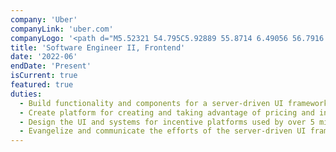```yaml
---
company: 'Uber'
companyLink: 'uber.com'
companyLogo: '<path d="M5.52321 54.795C5.92889 55.8714 6.49056 56.7916 7.2083 57.5559C7.92604 58.3202 8.77636 58.9052 9.75924 59.3107C10.7422 59.7163 11.811 59.919 12.9656 59.919C14.089 59.919 15.1421 59.7084 16.1251 59.2872C17.1081 58.866 17.9662 58.2733 18.6994 57.5091C19.4327 56.7447 20.0023 55.8323 20.4079 54.7716C20.8136 53.7109 21.0164 52.5256 21.0164 51.2153V31H25.9311V63.7561H21.0632V60.7145C19.9711 61.8687 18.6838 62.7578 17.2016 63.3818C15.7193 64.0057 14.1202 64.3176 12.4039 64.3176C10.6564 64.3176 9.02596 64.0134 7.51249 63.4051C5.99911 62.7968 4.68843 61.9312 3.58074 60.8081C2.47306 59.6849 1.59923 58.3359 0.959581 56.7604C0.319826 55.185 0 53.4302 0 51.496V31H4.91473V51.2153C4.91473 52.5256 5.11752 53.7187 5.52321 54.795ZM34.4028 31V42.9326C35.495 41.8407 36.7588 40.9751 38.1942 40.3355C39.6296 39.6959 41.1899 39.3762 42.8749 39.3762C44.6224 39.3762 46.2605 39.7037 47.7896 40.3588C49.3186 41.0139 50.6447 41.903 51.7682 43.0262C52.8916 44.1493 53.7809 45.4751 54.4362 47.0037C55.0915 48.5324 55.4191 50.1546 55.4191 51.8704C55.4191 53.5861 55.0915 55.2005 54.4362 56.7135C53.7809 58.2265 52.8916 59.5446 51.7682 60.6676C50.6447 61.7907 49.3186 62.6798 47.7896 63.3349C46.2605 63.99 44.6223 64.3175 42.8749 64.3175C41.1898 64.3175 39.6218 63.9978 38.1708 63.3582C36.7198 62.7187 35.4481 61.853 34.356 60.7612V63.756H29.6753V31H34.4028V31ZM34.9411 55.0991C35.3623 56.0975 35.9474 56.971 36.6964 57.7197C37.4453 58.4684 38.319 59.0612 39.3175 59.4979C40.3162 59.9347 41.3927 60.1531 42.5473 60.1531C43.6707 60.1531 44.7316 59.9347 45.7301 59.4979C46.7286 59.0612 47.5945 58.4685 48.328 57.7197C49.0612 56.9711 49.6463 56.0975 50.0832 55.0991C50.52 54.1009 50.7385 53.0247 50.7385 51.8704C50.7385 50.7161 50.52 49.632 50.0832 48.6181C49.6463 47.6042 49.0612 46.723 48.328 45.9742C47.5946 45.2256 46.7287 44.6406 45.7301 44.2195C44.7315 43.7984 43.6706 43.5877 42.5473 43.5877C41.4239 43.5877 40.363 43.7983 39.3644 44.2195C38.3659 44.6407 37.4922 45.2256 36.7432 45.9742C35.9944 46.723 35.4014 47.6042 34.9646 48.6181C34.5277 49.632 34.3093 50.7161 34.3093 51.8704C34.3092 53.0247 34.5198 54.1009 34.9411 55.0991V55.0991ZM58.0867 47.0506C58.7107 45.5531 59.569 44.2351 60.661 43.0965C61.7531 41.9578 63.0482 41.0609 64.5461 40.4058C66.0439 39.7507 67.6665 39.4232 69.414 39.4232C71.1302 39.4232 72.7217 39.7352 74.1884 40.359C75.6549 40.983 76.9187 41.8487 77.9797 42.9562C79.0406 44.0636 79.8677 45.3739 80.4604 46.8869C81.0533 48.3999 81.3497 50.0455 81.3497 51.8238V53.368H61.9249C62.081 54.3351 62.393 55.232 62.8611 56.0586C63.3292 56.8852 63.9142 57.6028 64.6163 58.2111C65.3184 58.8195 66.1141 59.2953 67.0035 59.6383C67.8928 59.9815 68.8367 60.1532 69.8353 60.1532C72.675 60.1532 74.9686 58.9832 76.716 56.6435L80.1329 59.1703C78.9471 60.7614 77.4806 62.0093 75.7331 62.9139C73.9856 63.8186 72.0197 64.2709 69.8354 64.2709C68.0567 64.2709 66.3951 63.9589 64.8505 63.335C63.3058 62.7112 61.964 61.8376 60.8251 60.7145C59.6861 59.5913 58.789 58.2733 58.1337 56.7604C57.4784 55.2474 57.1507 53.6017 57.1507 51.8236C57.1505 50.139 57.4627 48.548 58.0867 47.0506V47.0506ZM64.6631 45.2021C63.3369 46.3096 62.4554 47.7836 62.0185 49.6242H76.5756C76.1699 47.7836 75.3039 46.3096 73.9777 45.2021C72.6515 44.0947 71.0991 43.541 69.3205 43.541C67.5417 43.541 65.9893 44.0947 64.6631 45.2021V45.2021ZM90.196 45.7402C89.1975 46.8321 88.6982 48.3139 88.6982 50.1857V63.7562H83.9706V39.891H88.6513V42.8391C89.2442 41.872 90.0165 41.1076 90.9682 40.5461C91.9199 39.9845 93.0511 39.7037 94.3618 39.7037H96V44.1024H94.0341C92.4739 44.1025 91.1945 44.6484 90.196 45.7402Z" />'
title: 'Software Engineer II, Frontend'
date: '2022-06'
endDate: 'Present'
isCurrent: true
featured: true
duties:
  - Build functionality and components for a server-driven UI framework used by multiple teams in the company
  - Create platform for creating and taking advantage of pricing and incentives, for use by our customers and earners
  - Design the UI and systems for incentive platforms used by over 5 million users
  - Evangelize and communicate the efforts of the server-driven UI framework to current and new consumers
---
```

